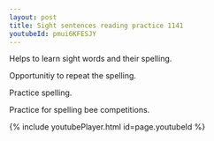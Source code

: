 ```yaml
---
layout: post
title: Sight sentences reading practice 1141
youtubeId: pmui6KFESJY
---
```

 
 
Helps to learn sight words and their spelling.

Opportunitiy to repeat the spelling. 

Practice spelling. 
 
Practice for spelling bee competitions. 
 
{% include youtubePlayer.html id=page.youtubeId %}
 
 
